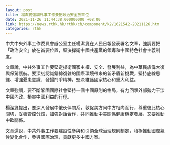 ```yaml
---
layout: post
title: 楊潔篪強調外事工作要把政治安全放首位
date: 2021-11-26 11:44:38.000000000 +08:00
link: https://news.rthk.hk/rthk/ch/component/k2/1621542-20211126.htm
categories: rthk
---
```


中共中央外事工作委員會辦公室主任楊潔篪在人民日報發表署名文章，強調要把「政治安全」放在首要位置，堅決捍衛中國共產黨的領導和中國特色社會主義制度。

文章說，中共外事工作要堅定捍衛國家主權、安全、發展利益，為中華民族偉大復興保駕護航。要深刻認識錯綜復雜的國際環境帶來的新矛盾新挑戰，堅持底線思維、增強憂患意識、發揚鬥爭精神，堅決維護國家核心和重大利益。

文章強調，要不斷鞏固國際社會堅持一個中國原則的格局，有力回擊外部勢力干涉中國內政、損害中國利益的行徑。

楊潔篪提出，要深入發展中俄伙伴關系，敦促美方同中方相向而行，尊重彼此核心關切，妥善管控分歧，加強對話合作，共同推動中美關係健康穩定發展，又要推動中歐關係。

文章還說，中共外事工作要建設性參與和引領全球治理規則制定，積極推動國際氣候變化合作，參與國際治理，貢獻更多中國方案。
